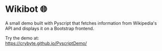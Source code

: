 # Wikibot 🌐

A small demo built with Pyscript that fetches information from Wikipedia's API and displays it on a Bootstrap frontend.

Try the demo at:<br>
<https://crybyte.github.io/PyscriptDemo/>

